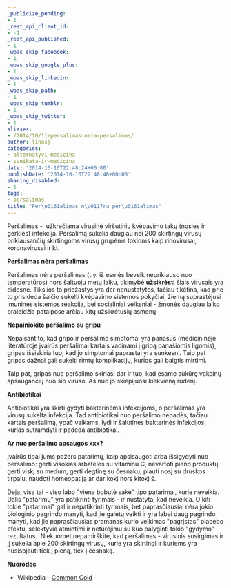 ```yaml
---
_publicize_pending:
- 1
_rest_api_client_id:
- -1
_rest_api_published:
- 1
_wpas_skip_facebook:
- 1
_wpas_skip_google_plus:
- 1
_wpas_skip_linkedin:
- 1
_wpas_skip_path:
- 1
_wpas_skip_tumblr:
- 1
_wpas_skip_twitter:
- 1
aliases:
- /2014/10/11/persalimas-nera-persalimas/
author: linasj
categories:
- alternatyvi-medicina
- sveikata-ir-medicina
date: '2014-10-10T22:48:24+00:00'
publishDate: '2014-10-10T22:48:46+00:00'
sharing_disabled:
- 1
tags:
- persalimas
title: "Per\u0161alimas n\u0117ra per\u0161alimas"
---
```

Peršalimas -  užkrečiama virusinė viršutinių kvėpavimo takų (nosies ir gerklės) infekcija. Peršalimą sukelia daugiau nei 200 skirtingų virusų priklausančių skirtingoms virusų grupėms tokioms kaip rinovirusai, koronavirusai ir kt.

**Peršalimas nėra peršalimas**

Peršalimas nėra peršalimas (t.y. iš esmės beveik nepriklauso nuo temperatūros) nors šaltuoju metų laiku, tikimybė **užsikrėsti** šiais virusais yra didesnė. Tikslios to priežastys yra dar nenustatytos, tačiau tikėtina, kad prie to prisideda šalčio sukelti kvėpavimo sistemos pokyčiai, žiemą suprastėjusi imuninės sistemos reakcija, bei socialiniai veiksniai - žmonės daugiau laiko praleidžia patalpose arčiau kitų užsikrėtusių asmenų

**Nepainiokite peršalimo su gripu**

Nepaisant to, kad gripo ir peršalimo simptomai yra panašūs (medicininėje literatūroje įvairūs peršalimai kartais vadinami į gripą panašiomis ligomis), gripas išsiskiria tuo, kad jo simptomai paprastai yra sunkesni. Taip pat gripas dažnai gali sukelti rimtų komplikacijų, kurios gali baigtis mirtimi.

Taip pat, gripas nuo peršalimo skiriasi dar ir tuo, kad esame sukūrę vakcinų apsaugančių nuo šio viruso. Aš nuo jo skiepijuosi kiekvieną rudenį.

**Antibiotikai**

Antibiotikai yra skirti gydyti bakterinėms infekcijoms, o peršalimas yra virusų sukelta infekcija. Tad antibiotikai nuo peršalimo nepadės, tačiau kartais peršalimą, ypač vaikams, lydi ir šalutinės bakterinės infekcijos, kurias sutramdyti ir padeda antibiotikai.

**Ar nuo peršalimo apsaugos xxx?**

Įvairūs tipai jums pažers patarimų, kaip apsisaugoti arba išsigydyti nuo peršalimo: gerti visokias arbatėles su vitaminu C, nevartoti pieno produktų, gerti viskį su medum, gerti degtinę su česnaku, plauti nosį su druskos tirpalu, naudoti homeopatiją ar dar kokį nors kitokį š.

Deja, visa tai - viso labo "viena bobutė sakė" tipo patarimai, kurie neveikia. Dalis "patarimų" yra patikrinti tyrimais - ir nustatyta, kad neveikia. O kiti tokie "patarimai" gal ir nepatikrinti tyrimais, bet paprasčiausiai nėra jokio biologinio pagrindo manyti, kad jie galėtų veikti ir yra labai daug pagrindo manyti, kad jie paprasčiausias pramanas kurio veikimas "pagrįstas" placebo efektu, selektyvia atmintimi ir neturėjimu su kuo palyginti tokio "gydymo" rezultatus.  Niekuomet nepamirškite, kad peršalimas - virusinis susirgimas ir jį sukelia apie 200 skirtingų virusų, kurie yra skirtingi ir kuriems yra nusispjauti tiek į pieną, tiek į česnaką.

**Nuorodos**
* Wikipedia - [Common Cold](http://en.wikipedia.org/wiki/Common_cold)

